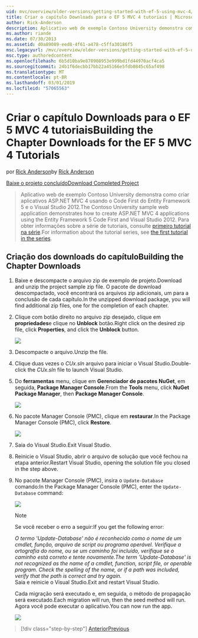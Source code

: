 ```yaml
---
uid: mvc/overview/older-versions/getting-started-with-ef-5-using-mvc-4/building-the-ef5-mvc4-chapter-downloads
title: Criar o capítulo Downloads para o EF 5 MVC 4 tutoriais | Microsoft Docs
author: Rick-Anderson
description: Aplicativo web de exemplo Contoso University demonstra como criar aplicativos ASP.NET MVC 4 usando o Code First do Entity Framework 5 e o Visual Studio...
ms.author: riande
ms.date: 07/30/2013
ms.assetid: d0a89089-eed8-4f61-a478-c5ffa30186f5
msc.legacyurl: /mvc/overview/older-versions/getting-started-with-ef-5-using-mvc-4/building-the-ef5-mvc4-chapter-downloads
msc.type: authoredcontent
ms.openlocfilehash: 6b5d10ba9e878908953e999bd1fd44970acf4ca5
ms.sourcegitcommit: 24b1f6decbb17bb22a45166e5fdb0845c65af498
ms.translationtype: MT
ms.contentlocale: pt-BR
ms.lasthandoff: 03/01/2019
ms.locfileid: "57065563"
---
```

<a name="building-the-chapter-downloads-for-the-ef-5-mvc-4-tutorials"></a><span data-ttu-id="32e34-103">Criar o capítulo Downloads para o EF 5 MVC 4 tutoriais</span><span class="sxs-lookup"><span data-stu-id="32e34-103">Building the Chapter Downloads for the EF 5 MVC 4 Tutorials</span></span>
====================
<span data-ttu-id="32e34-104">por [Rick Anderson]((https://twitter.com/RickAndMSFT))</span><span class="sxs-lookup"><span data-stu-id="32e34-104">by [Rick Anderson]((https://twitter.com/RickAndMSFT))</span></span>

[<span data-ttu-id="32e34-105">Baixe o projeto concluído</span><span class="sxs-lookup"><span data-stu-id="32e34-105">Download Completed Project</span></span>](http://code.msdn.microsoft.com/Getting-Started-with-dd0e2ed8)

> <span data-ttu-id="32e34-106">Aplicativo web de exemplo Contoso University demonstra como criar aplicativos ASP.NET MVC 4 usando o Code First do Entity Framework 5 e o Visual Studio 2012.</span><span class="sxs-lookup"><span data-stu-id="32e34-106">The Contoso University sample web application demonstrates how to create ASP.NET MVC 4 applications using the Entity Framework 5 Code First and Visual Studio 2012.</span></span> <span data-ttu-id="32e34-107">Para obter informações sobre a série de tutoriais, consulte [primeiro tutorial na série](creating-an-entity-framework-data-model-for-an-asp-net-mvc-application.md).</span><span class="sxs-lookup"><span data-stu-id="32e34-107">For information about the tutorial series, see [the first tutorial in the series](creating-an-entity-framework-data-model-for-an-asp-net-mvc-application.md).</span></span>


## <a name="building-the-chapter-downloads"></a><span data-ttu-id="32e34-108">Criação dos downloads do capítulo</span><span class="sxs-lookup"><span data-stu-id="32e34-108">Building the Chapter Downloads</span></span>

1. <span data-ttu-id="32e34-109">Baixe e descompacte o arquivo zip de exemplo de projeto.</span><span class="sxs-lookup"><span data-stu-id="32e34-109">Download and unzip the  project sample zip file.</span></span> <span data-ttu-id="32e34-110">O pacote de download descompactado, você encontrará os arquivos zip adicionais, um para a conclusão de cada capítulo.</span><span class="sxs-lookup"><span data-stu-id="32e34-110">In the unzipped download package, you will find additional zip files, one for the completion of each chapter.</span></span>
2. <span data-ttu-id="32e34-111">Clique com botão direito no arquivo zip desejado, clique em **propriedades**e clique no **Unblock** botão.</span><span class="sxs-lookup"><span data-stu-id="32e34-111">Right click on the desired zip file, click **Properties**, and click the **Unblock** button.</span></span>  
  
    ![](building-the-ef5-mvc4-chapter-downloads/_static/image1.png)
3. <span data-ttu-id="32e34-112">Descompacte o arquivo.</span><span class="sxs-lookup"><span data-stu-id="32e34-112">Unzip the file.</span></span>
4. <span data-ttu-id="32e34-113">Clique duas vezes o *CUx.sln* arquivo para iniciar o Visual Studio.</span><span class="sxs-lookup"><span data-stu-id="32e34-113">Double-click the *CUx.sln* file to launch Visual Studio.</span></span>
5. <span data-ttu-id="32e34-114">Do **ferramentas** menu, clique em **Gerenciador de pacotes NuGet**, em seguida, **Package Manager Console**.</span><span class="sxs-lookup"><span data-stu-id="32e34-114">From the **Tools** menu, click **NuGet Package Manager**, then **Package Manager Console**.</span></span>  
  
    ![](building-the-ef5-mvc4-chapter-downloads/_static/image2.png)
6. <span data-ttu-id="32e34-115">No pacote Manager Console (PMC), clique em **restaurar**.</span><span class="sxs-lookup"><span data-stu-id="32e34-115">In the Package Manager Console (PMC), click **Restore**.</span></span>  
  
    ![](building-the-ef5-mvc4-chapter-downloads/_static/image3.png)
7. <span data-ttu-id="32e34-116">Saia do Visual Studio.</span><span class="sxs-lookup"><span data-stu-id="32e34-116">Exit Visual Studio.</span></span>
8. <span data-ttu-id="32e34-117">Reinicie o Visual Studio, abrir o arquivo de solução que você fechou na etapa anterior.</span><span class="sxs-lookup"><span data-stu-id="32e34-117">Restart Visual Studio, opening the solution file you closed in the step above.</span></span>
9. <span data-ttu-id="32e34-118">No pacote Manager Console (PMC), insira o `Update-Database` comando:</span><span class="sxs-lookup"><span data-stu-id="32e34-118">In the Package Manager Console (PMC), enter the `Update-Database` command:</span></span>  
  
    ![](building-the-ef5-mvc4-chapter-downloads/_static/image4.png)  

    > [!NOTE]
    > <span data-ttu-id="32e34-119">Se você receber o erro a seguir:</span><span class="sxs-lookup"><span data-stu-id="32e34-119">If you get the following error:</span></span>  
    >   
    >  <span data-ttu-id="32e34-120">*O termo 'Update-Database' não é reconhecido como o nome de um cmdlet, função, arquivo de script ou programa operável. Verifique a ortografia do nome, ou se um caminho foi incluído, verifique se o caminho está correto e tente novamente.*</span><span class="sxs-lookup"><span data-stu-id="32e34-120">*The term 'Update-Database' is not recognized as the name of a cmdlet, function, script file, or operable program. Check the spelling of the name, or if a path was included, verify that the path is correct and try again.*</span></span>  
    > <span data-ttu-id="32e34-121">Saia e reinicie o Visual Studio.</span><span class="sxs-lookup"><span data-stu-id="32e34-121">Exit and restart Visual Studio.</span></span>

    <span data-ttu-id="32e34-122">Cada migração será executado e, em seguida, o método de propagação será executado.</span><span class="sxs-lookup"><span data-stu-id="32e34-122">Each migration will run, then the seed method will run.</span></span> <span data-ttu-id="32e34-123">Agora você pode executar o aplicativo.</span><span class="sxs-lookup"><span data-stu-id="32e34-123">You can now run the app.</span></span>

    ![](building-the-ef5-mvc4-chapter-downloads/_static/image5.png)

> [!div class="step-by-step"]
> [<span data-ttu-id="32e34-124">Anterior</span><span class="sxs-lookup"><span data-stu-id="32e34-124">Previous</span></span>](advanced-entity-framework-scenarios-for-an-mvc-web-application.md)
